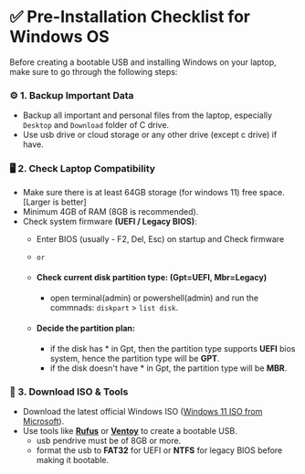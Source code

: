 # ✅ Pre-Installation Checklist for Windows OS
Before creating a bootable USB and installing Windows on your laptop, make sure to go through the following steps:

### ⚙ 1. Backup Important Data
- Backup all important and personal files from the laptop, especially `Desktop` and `Download` folder of C drive.
- Use usb drive or cloud storage or any other drive (except c drive) if have.

### 🖥 2. Check Laptop Compatibility
- Make sure there is at least 64GB storage (for windows 11) free space. [Larger is better] 
- Minimum 4GB of RAM (8GB is recommended).
- Check system firmware **(UEFI / Legacy BIOS)**:
    - Enter BIOS (usually - F2, Del, Esc) on startup and Check firmware

    - `or`

    - #### Check current disk partition type: (Gpt=UEFI, Mbr=Legacy)
        - open terminal(admin) or powershell(admin) and run the commnads: `diskpart` > `list disk`.
    
    - #### **Decide the partition plan:**
        - if the disk has * in Gpt, then the partition type supports **UEFI** bios system, hence the partition type will be **GPT**.
        - if the disk doesn't have * in Gpt, the partition type will be **MBR**.

### 🧰 3. Download ISO & Tools
- Download the latest official Windows ISO ([Windows 11 ISO from Microsoft](https://www.microsoft.com/en-us/software-download/windows11)).
- Use tools like [**Rufus**](https://rufus.ie/en/) or [**Ventoy**](https://www.ventoy.net/en/download.html) to create a bootable USB.
    - usb pendrive must be of 8GB or more.
    - format the usb to **FAT32** for UEFI or **NTFS** for legacy BIOS before making it bootable.